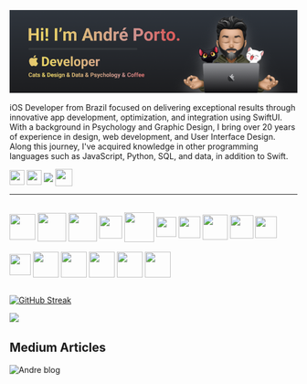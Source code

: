[![Andre Porto Banner](./README.png)](https://andreporto.vercel.app)

iOS Developer from Brazil focused on delivering exceptional results through innovative app development, optimization, and integration using SwiftUI. With a background in Psychology and Graphic Design, I bring over 20 years of experience in design, web development, and User Interface Design. Along this journey, I've acquired knowledge in other programming languages such as JavaScript, Python, SQL, and data, in addition to Swift.

<div>
    <a href="https://www.linkedin.com/in/andremporto/" target="_blank"><img align="center" height="26" width="26" src="https://andreporto.vercel.app/assets/icons/linkedin.svg" target="_blank"></a>
    <a href="https://www.instagram.com/andreporto.78" target="_blank"><img align="center" height="26" width="26" src="https://andreporto.vercel.app/assets/icons/instagram.svg" target="_blank"></a>
    <a href="https://twitter.com/andremporto" target="_blank"><img align="center" height="30" width="" src="https://andreporto.vercel.app/assets/icons/twitter.svg" target="_blank"></a>
    <a href="mailto:andreporto@me.com" target="_blank"><img align="center" height="30" width="30" src="https://andreporto.vercel.app/assets/icons/mail.svg" target="_blank"></a>
    <hr>
</div>
<div style="display: inline_block"><br>
  <img align="center" height="45" width="45" pointer-events="none" src="https://andreporto.vercel.app/assets/icons/apple.svg" target="_blank">
  <img align="center" height="50" width="50" src="https://andreporto.vercel.app/assets/icons/ios.svg" target="_blank">
  <img align="center" height="50" width="50" src="https://andreporto.vercel.app/assets/icons/macos.svg" target="_blank">
  <img align="center" height="40" width="40" src="https://cdn.jsdelivr.net/gh/devicons/devicon/icons/swift/swift-original.svg">
  <!-- <img align="center" height=45" width=45" src="https://cdn.jsdelivr.net/gh/devicons/devicon/icons/xcode/xcode-original.svg"> -->
  <img align="center" height="52" width="52" src="https://cdn.jsdelivr.net/gh/devicons/devicon/icons/firebase/firebase-plain.svg">
  <img align="center" height="35" width="35" src="https://andreporto.vercel.app/assets/icons/cocoapods.svg" target="_blank">
  <img align="center" height="38" width="38" src="https://cdn.jsdelivr.net/gh/devicons/devicon/icons/git/git-original.svg">
  <img align="center" height="44" width="44" src="https://andreporto.vercel.app/assets/icons/python.svg" target="_blank">
  <img align="center" height="41" width="41" src="https://andreporto.vercel.app/assets/icons/js.svg" target="_blank">
  <img align="center" height="38" width="38" src="https://andreporto.vercel.app/assets/icons/sql.svg" target="_blank">
</div>
<div style="display: inline_block"><br>
  <img align="center" height="37" width="37" src="https://cdn.jsdelivr.net/gh/devicons/devicon/icons/figma/figma-original.svg">
  <img align="center" height="45" width="45" src="https://andreporto.vercel.app/assets/icons/pixelmator.png">
  <img align="center" height="45" width="45" src="https://andreporto.vercel.app/assets/icons/photoshop.png">
  <img align="center" height="45" width="45" src="https://andreporto.vercel.app/assets/icons/illustrator.png">
  <img align="center" height="45" width="45" src="https://andreporto.vercel.app/assets/icons/lightroom.png">
  <img align="center" height="45" width="45" src="https://andreporto.vercel.app/assets/icons/corel.png">
</div>
<br>

[![GitHub Streak](https://streak-stats.demolab.com/?user=andremporto&theme=dark)](https://git.io/streak-stats)

<img src="https://github-readme-stats.vercel.app/api/top-langs/?username=andremporto&layout=compact&langs_count=7&theme=dark"/>

## Medium Articles

![Andre blog](https://github-read-medium.vercel.app/latest?username=andremporto&limit=6&theme=great-gatsby)
